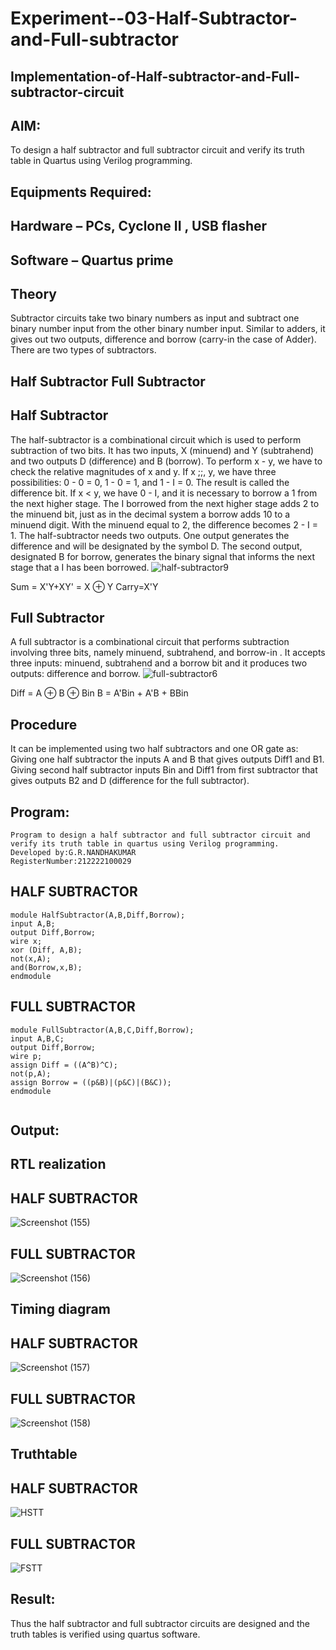 # Experiment--03-Half-Subtractor-and-Full-subtractor
## Implementation-of-Half-subtractor-and-Full-subtractor-circuit
## AIM:
To design a half subtractor and full subtractor circuit and verify its truth table in Quartus using Verilog programming.

## Equipments Required:
## Hardware – PCs, Cyclone II , USB flasher
## Software – Quartus prime
## Theory
Subtractor circuits take two binary numbers as input and subtract one binary number input from the other binary number input. Similar to adders, it gives out two outputs, difference and borrow (carry-in the case of Adder). There are two types of subtractors.

## Half Subtractor Full Subtractor
## Half Subtractor
The half-subtractor is a combinational circuit which is used to perform subtraction of two bits. It has two inputs, X (minuend) and Y (subtrahend) and two outputs D (difference) and B (borrow). To perform x - y, we have to check the relative magnitudes of x and y. If x ;;, y, we have three possibilities: 0 - 0 = 0, 1 - 0 = 1, and 1 - I = 0. The result is called the difference bit. If x < y, we have 0 - I, and it is necessary to borrow a 1 from the next higher stage. The I borrowed from the next higher stage adds 2 to the minuend bit, just as in the decimal system a borrow adds 10 to a minuend digit. With the minuend equal to 2, the difference becomes 2 - I = 1. The half-subtractor needs two outputs. One output generates the difference and will be designated by the symbol D. The second output, designated B for borrow, generates the binary signal that informs the next stage that a I has been borrowed.
![half-subtractor9](https://user-images.githubusercontent.com/36288975/166112538-58c3bc7c-ee5d-4e6a-ac8d-8e8328efe27a.png)


Sum = X'Y+XY' = X ⊕ Y
Carry=X'Y

## Full Subtractor
A full subtractor is a combinational circuit that performs subtraction involving three bits, namely minuend, subtrahend, and borrow-in . It accepts three inputs: minuend, subtrahend and a borrow bit and it produces two outputs: difference and borrow. 
![full-subtractor6](https://user-images.githubusercontent.com/36288975/166112541-24c68359-3de8-4674-ae22-8272ffc385ed.png)


Diff = A ⊕ B ⊕ Bin B = A'Bin + A'B + BBin

## Procedure
It can be implemented using two half subtractors and one OR gate as: Giving one half subtractor the inputs A and B that gives outputs Diff1 and B1. Giving second half subtractor inputs Bin and Diff1 from first subtractor that gives outputs B2 and D (difference for the full subtractor).


## Program:
```
Program to design a half subtractor and full subtractor circuit and verify its truth table in quartus using Verilog programming.
Developed by:G.R.NANDHAKUMAR 
RegisterNumber:212222100029
```
## HALF SUBTRACTOR
```
module HalfSubtractor(A,B,Diff,Borrow);
input A,B;
output Diff,Borrow;
wire x;
xor (Diff, A,B);
not(x,A);
and(Borrow,x,B);
endmodule
```
## FULL SUBTRACTOR
```
module FullSubtractor(A,B,C,Diff,Borrow);
input A,B,C;
output Diff,Borrow;
wire p;
assign Diff = ((A^B)^C);
not(p,A);
assign Borrow = ((p&B)|(p&C)|(B&C));
endmodule


```

## Output:
##  RTL realization
## HALF SUBTRACTOR
![Screenshot (155)](https://github.com/Nandhakumar1313/Experiment--03-Half-Subtractor-and-Full-subtractor/assets/120230694/06595f4b-b457-489a-9e96-0cd519816b64)

## FULL SUBTRACTOR
![Screenshot (156)](https://github.com/Nandhakumar1313/Experiment--03-Half-Subtractor-and-Full-subtractor/assets/120230694/3455426c-324f-4ca2-a289-5262fa852476)





## Timing diagram 

## HALF SUBTRACTOR
![Screenshot (157)](https://github.com/Nandhakumar1313/Experiment--03-Half-Subtractor-and-Full-subtractor/assets/120230694/5810debd-0c78-4eff-ad8d-df06aba28045)

## FULL SUBTRACTOR
![Screenshot (158)](https://github.com/Nandhakumar1313/Experiment--03-Half-Subtractor-and-Full-subtractor/assets/120230694/9b82e0f7-f593-4508-9a7c-2cebceb5421c)

## Truthtable
## HALF SUBTRACTOR
![HSTT](https://user-images.githubusercontent.com/120230694/232977257-40ef21e8-1660-4abe-8502-146addf8c65a.png)

## FULL SUBTRACTOR
![FSTT](https://user-images.githubusercontent.com/120230694/232977285-6f9c2b1f-490a-4b3a-9a4b-0230795ec178.png)




## Result:
Thus the half subtractor and full subtractor circuits are designed and the truth tables is verified using quartus software.
